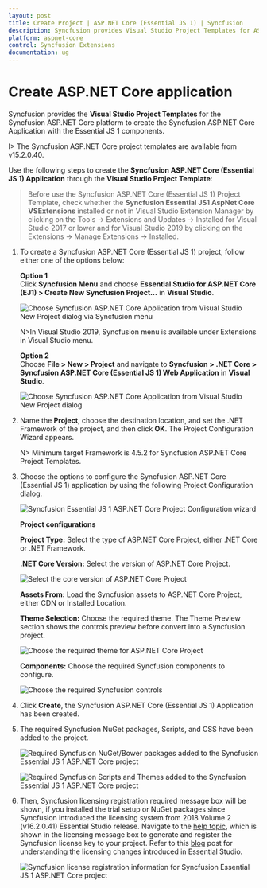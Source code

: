 ```yaml
---
layout: post
title: Create Project | ASP.NET Core (Essential JS 1) | Syncfusion
description: Syncfusion provides Visual Studio Project Templates for ASP.NET Core platform to create the Syncfusion ASP.NET Core Application using Essential JS 1 components
platform: aspnet-core
control: Syncfusion Extensions
documentation: ug
---
```


# Create ASP.NET Core application

Syncfusion provides the **Visual Studio Project Templates** for the Syncfusion ASP.NET Core platform to create the Syncfusion ASP.NET Core Application with the Essential JS 1 components.  

I> The Syncfusion ASP.NET Core project templates are available from v15.2.0.40.  

Use the following steps to create the **Syncfusion ASP.NET Core (Essential JS 1) Application** through the **Visual Studio Project Template**:

> Before use the Syncfusion ASP.NET Core (Essential JS 1) Project Template, check whether the **Syncfusion Essential JS1 AspNet Core VSExtensions** installed or not in Visual Studio Extension Manager by clicking on the Tools -> Extensions and Updates -> Installed for Visual Studio 2017 or lower and for Visual Studio 2019 by clicking on the Extensions -> Manage Extensions -> Installed.

1. To create a Syncfusion ASP.NET Core (Essential JS 1) project, follow either one of the options below:

   **Option 1**   
   Click **Syncfusion Menu** and choose **Essential Studio for ASP.NET Core (EJ1) > Create New Syncfusion Project…** in **Visual Studio**.

   ![Choose Syncfusion ASP.NET Core Application from Visual Studio New Project dialog via Syncfusion menu](Create-Project_images/Syncfusion_Menu_ProjectTemplate.png)

   N>In Visual Studio 2019, Syncfusion menu is available under Extensions in Visual Studio menu.

   **Option 2**   
   Choose **File > New > Project** and navigate to **Syncfusion > .NET Core > Syncfusion ASP.NET Core (Essential JS 1) Web Application** in **Visual Studio**.

   ![Choose Syncfusion ASP.NET Core Application from Visual Studio New Project dialog](Create-Project_images/Syncfusion-Project-Templates-img1.png)

2. Name the **Project**, choose the destination location, and set the .NET Framework of the project, and then click **OK**. The Project Configuration Wizard appears.

   N> Minimum target Framework is 4.5.2 for Syncfusion ASP.NET Core Project Templates.
   
3. Choose the options to configure the Syncfusion ASP.NET Core (Essential JS 1) application by using the following Project Configuration dialog.
   
   ![Syncfusion Essential JS 1 ASP.NET Core Project Configuration wizard](Create-Project_images/Syncfusion-Project-Templates-img2.png)

   **Project configurations**

   **Project Type:** Select the type of ASP.NET Core Project, either .NET Core or .NET Framework.

   **.NET Core Version:** Select the version of ASP.NET Core Project.

   ![Select the core version of ASP.NET Core Project](Create-Project_images/Syncfusion-Project-Templates-img3.png)

   **Assets From:** Load the Syncfusion assets to ASP.NET Core Project, either CDN or Installed Location.

   **Theme Selection:** Choose the required theme. The Theme Preview section shows the controls preview before convert into a Syncfusion project.

   ![Choose the required theme for ASP.NET Core Project](Create-Project_images/Syncfusion-Project-Templates-img4.png)

   **Components:** Choose the required Syncfusion components to configure.

   ![Choose the required Syncfusion controls](Create-Project_images/Syncfusion-Project-Templates-img5.png)

4. Click **Create**, the Syncfusion ASP.NET Core (Essential JS 1) Application has been created.

5. The required Syncfusion NuGet packages, Scripts, and CSS have been added to the project.

   ![Required Syncfusion NuGet/Bower packages added to the Syncfusion Essential JS 1 ASP.NET Core project](Create-Project_images/Syncfusion-Project-Templates-img6.png)

   ![Required Syncfusion Scripts and Themes added to the Syncfusion Essential JS 1 ASP.NET Core project](Create-Project_images/Syncfusion-Project-Templates-img7.png)

6. Then, Syncfusion licensing registration required message box will be shown, if you installed the trial setup or NuGet packages since Syncfusion introduced the licensing system from 2018 Volume 2 (v16.2.0.41) Essential Studio release. Navigate to the  [help topic](https://help.syncfusion.com/common/essential-studio/licensing/overview#how-to-generate-syncfusion-license-key), which is shown in the licensing message box to generate and register the Syncfusion license key to your project. Refer to this [blog](https://blog.syncfusion.com/post/Whats-New-in-2018-Volume-2-Licensing-Changes-in-the-1620x-Version-of-Essential-Studio.aspx) post for understanding the licensing changes introduced in Essential Studio.

   ![Syncfusion license registration information for Syncfusion Essential JS 1 ASP.NET Core project](Create-Project_images/Syncfusion-Project-Templates-img8.jpeg)   


